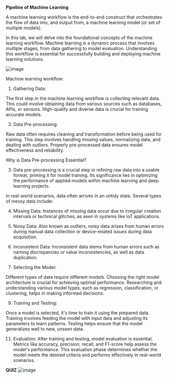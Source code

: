 **Pipeline of Machine Learning**

A machine learning workflow is the end-to-end construct that orchestrates the flow of data into, and output from, a machine learning model (or set of multiple models).
  
In this lab, we will delve into the foundational concepts of the machine learning workflow. Machine learning is a dynamic process that involves multiple stages, from data gathering to model evaluation. Understanding this workflow is essential for successfully building and deploying machine learning solutions.

![image](https://github.com/user-attachments/assets/3aa36b20-bc60-41a1-a008-cfda478cbd74)

Machine learning workflow:

1. Gathering Data:
   
The first step in the machine learning workflow is collecting relevant data. This could involve obtaining data from various sources such as databases, APIs, or sensors. High-quality and diverse data is crucial for training accurate models.

3. Data Pre-processing:
   
Raw data often requires cleaning and transformation before being used for training. This step involves handling missing values, normalizing data, and dealing with outliers. Properly pre-processed data ensures model effectiveness and reliability.

Why is Data Pre-processing Essential?

3. Data pre-processing is a crucial step in refining raw data into a usable format, priming it for model training. Its significance lies in optimizing the performance of applied models within machine learning and deep learning projects.

In real-world scenarios, data often arrives in an untidy state. Several types of messy data include:

4. Missing Data: Instances of missing data occur due to irregular creation intervals or technical glitches, as seen in systems like IoT applications.

5. Noisy Data: Also known as outliers, noisy data arises from human errors during manual data collection or device-related issues during data acquisition.

6. Inconsistent Data: Inconsistent data stems from human errors such as naming discrepancies or value inconsistencies, as well as data duplication.

7. Selecting the Model:
   
Different types of data require different models. Choosing the right model architecture is crucial for achieving optimal performance. Researching and understanding various model types, such as regression, classification, or clustering, helps in making informed decisions.

9. Training and Testing:
    
Once a model is selected, it's time to train it using the prepared data. Training involves feeding the model with input data and adjusting its parameters to learn patterns. Testing helps ensure that the model generalizes well to new, unseen data.

11. Evaluation:
After training and testing, model evaluation is essential. Metrics like accuracy, precision, recall, and F1-score help assess the model's performance. This evaluation phase determines whether the model meets the desired criteria and performs effectively in real-world scenarios.

**QUIZ**
![image](https://github.com/user-attachments/assets/37ebdaa8-7365-4bd3-baa2-54f41a45853f)

